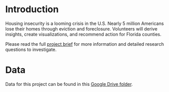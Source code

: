 # Introduction
Housing insecurity is a looming crisis in the U.S. Nearly 5 million Americans lose their homes through eviction and foreclosure. Volunteers will derive insights, create visualizations, and recommend action for Florida counties.

Please read the full [project brief](https://docs.google.com/document/d/1ovSvMK39wO6NXqCrH0chQL7aRHR6Lr0vQIzXhmUEBFk/edit#) for more information and detailed research questions to investigate.

# Data

Data for this project can be found in this [Google Drive folder](https://docs.google.com/document/d/1ovSvMK39wO6NXqCrH0chQL7aRHR6Lr0vQIzXhmUEBFk/edit#).
